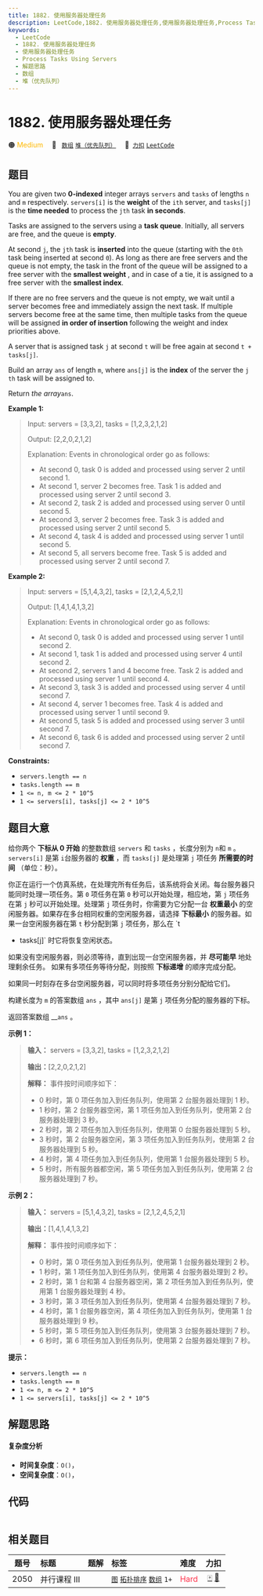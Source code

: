 ```yaml
---
title: 1882. 使用服务器处理任务
description: LeetCode,1882. 使用服务器处理任务,使用服务器处理任务,Process Tasks Using Servers,解题思路,数组,堆（优先队列）
keywords:
  - LeetCode
  - 1882. 使用服务器处理任务
  - 使用服务器处理任务
  - Process Tasks Using Servers
  - 解题思路
  - 数组
  - 堆（优先队列）
---
```


# 1882. 使用服务器处理任务

🟠 <font color=#ffb800>Medium</font>&emsp; 🔖&ensp; [`数组`](/tag/array.md) [`堆（优先队列）`](/tag/heap-priority-queue.md)&emsp; 🔗&ensp;[`力扣`](https://leetcode.cn/problems/process-tasks-using-servers) [`LeetCode`](https://leetcode.com/problems/process-tasks-using-servers)

## 题目

You are given two **0-indexed** integer arrays `servers` and `tasks` of
lengths `n`​​​​​​ and `m`​​​​​​ respectively. `servers[i]` is the **weight**
of the `i​​​​​​th`​​​​ server, and `tasks[j]` is the **time needed** to
process the `j​​​​​​th`​​​​ task **in seconds**.

Tasks are assigned to the servers using a **task queue**. Initially, all
servers are free, and the queue is **empty**.

At second `j`, the `jth` task is **inserted** into the queue (starting with
the `0th` task being inserted at second `0`). As long as there are free
servers and the queue is not empty, the task in the front of the queue will be
assigned to a free server with the **smallest weight** , and in case of a tie,
it is assigned to a free server with the **smallest index**.

If there are no free servers and the queue is not empty, we wait until a
server becomes free and immediately assign the next task. If multiple servers
become free at the same time, then multiple tasks from the queue will be
assigned **in order of insertion** following the weight and index priorities
above.

A server that is assigned task `j` at second `t` will be free again at second
`t + tasks[j]`.

Build an array `ans`​​​​ of length `m`, where `ans[j]` is the **index** of the
server the `j​​​​​​th` task will be assigned to.

Return _the array_`ans`​​​​.



**Example 1:**

> Input: servers = [3,3,2], tasks = [1,2,3,2,1,2]
> 
> Output: [2,2,0,2,1,2]
> 
> Explanation: Events in chronological order go as follows:
> - At second 0, task 0 is added and processed using server 2 until second 1.
> - At second 1, server 2 becomes free. Task 1 is added and processed using server 2 until second 3.
> - At second 2, task 2 is added and processed using server 0 until second 5.
> - At second 3, server 2 becomes free. Task 3 is added and processed using server 2 until second 5.
> - At second 4, task 4 is added and processed using server 1 until second 5.
> - At second 5, all servers become free. Task 5 is added and processed using server 2 until second 7.

**Example 2:**

> Input: servers = [5,1,4,3,2], tasks = [2,1,2,4,5,2,1]
> 
> Output: [1,4,1,4,1,3,2]
> 
> Explanation: Events in chronological order go as follows: 
> - At second 0, task 0 is added and processed using server 1 until second 2.
> - At second 1, task 1 is added and processed using server 4 until second 2.
> - At second 2, servers 1 and 4 become free. Task 2 is added and processed using server 1 until second 4. 
> - At second 3, task 3 is added and processed using server 4 until second 7.
> - At second 4, server 1 becomes free. Task 4 is added and processed using server 1 until second 9. 
> - At second 5, task 5 is added and processed using server 3 until second 7.
> - At second 6, task 6 is added and processed using server 2 until second 7.

**Constraints:**

  * `servers.length == n`
  * `tasks.length == m`
  * `1 <= n, m <= 2 * 10^5`
  * `1 <= servers[i], tasks[j] <= 2 * 10^5`


## 题目大意

给你两个 **下标从 0 开始** 的整数数组 `servers` 和 `tasks` ，长度分别为 `n`​​​​​​ 和 `m`​​​​​​
。`servers[i]` 是第 `i​​​​​​`​​​​ 台服务器的 **权重** ，而 `tasks[j]` 是处理第 `j​​​​​​` 项任务
**所需要的时间** （单位：秒）。

你正在运行一个仿真系统，在处理完所有任务后，该系统将会关闭。每台服务器只能同时处理一项任务。第 `0` 项任务在第 `0` 秒可以开始处理，相应地，第
`j` 项任务在第 `j` 秒可以开始处理。处理第 `j` 项任务时，你需要为它分配一台 **权重最小**
的空闲服务器。如果存在多台相同权重的空闲服务器，请选择 **下标最小** 的服务器。如果一台空闲服务器在第 `t` 秒分配到第 `j` 项任务，那么在 `t
+ tasks[j]` 时它将恢复空闲状态。

如果没有空闲服务器，则必须等待，直到出现一台空闲服务器，并 **尽可能早** 地处理剩余任务。 如果有多项任务等待分配，则按照 **下标递增**
的顺序完成分配。

如果同一时刻存在多台空闲服务器，可以同时将多项任务分别分配给它们。

构建长度为 `m` 的答案数组 `ans` ，其中 `ans[j]` 是第 `j` 项任务分配的服务器的下标。

返回答案数组 __`ans`​​​​ 。

**示例 1：**

> 
> 
> 
> 
> 
> **输入：** servers = [3,3,2], tasks = [1,2,3,2,1,2]
> 
> **输出：**[2,2,0,2,1,2]
> 
> **解释：** 事件按时间顺序如下：
> - 0 秒时，第 0 项任务加入到任务队列，使用第 2 台服务器处理到 1 秒。
> - 1 秒时，第 2 台服务器空闲，第 1 项任务加入到任务队列，使用第 2 台服务器处理到 3 秒。
> - 2 秒时，第 2 项任务加入到任务队列，使用第 0 台服务器处理到 5 秒。
> - 3 秒时，第 2 台服务器空闲，第 3 项任务加入到任务队列，使用第 2 台服务器处理到 5 秒。
> - 4 秒时，第 4 项任务加入到任务队列，使用第 1 台服务器处理到 5 秒。
> - 5 秒时，所有服务器都空闲，第 5 项任务加入到任务队列，使用第 2 台服务器处理到 7 秒。

**示例 2：**

> 
> 
> 
> 
> 
> **输入：** servers = [5,1,4,3,2], tasks = [2,1,2,4,5,2,1]
> 
> **输出：**[1,4,1,4,1,3,2]
> 
> **解释：** 事件按时间顺序如下：
> - 0 秒时，第 0 项任务加入到任务队列，使用第 1 台服务器处理到 2 秒。
> - 1 秒时，第 1 项任务加入到任务队列，使用第 4 台服务器处理到 2 秒。
> - 2 秒时，第 1 台和第 4 台服务器空闲，第 2 项任务加入到任务队列，使用第 1 台服务器处理到 4 秒。
> - 3 秒时，第 3 项任务加入到任务队列，使用第 4 台服务器处理到 7 秒。
> - 4 秒时，第 1 台服务器空闲，第 4 项任务加入到任务队列，使用第 1 台服务器处理到 9 秒。
> - 5 秒时，第 5 项任务加入到任务队列，使用第 3 台服务器处理到 7 秒。
> - 6 秒时，第 6 项任务加入到任务队列，使用第 2 台服务器处理到 7 秒。

**提示：**

  * `servers.length == n`
  * `tasks.length == m`
  * `1 <= n, m <= 2 * 10^5`
  * `1 <= servers[i], tasks[j] <= 2 * 10^5`


## 解题思路

#### 复杂度分析

- **时间复杂度**：`O()`，
- **空间复杂度**：`O()`，

## 代码

```javascript

```

## 相关题目

<!-- prettier-ignore -->
| 题号 | 标题 | 题解 | 标签 | 难度 | 力扣 |
| :------: | :------ | :------: | :------ | :------ | :------: |
| 2050 | 并行课程 III |  |  [`图`](/tag/graph.md) [`拓扑排序`](/tag/topological-sort.md) [`数组`](/tag/array.md) `1+` | <font color=#ff334b>Hard</font> | [🀄️](https://leetcode.cn/problems/parallel-courses-iii) [🔗](https://leetcode.com/problems/parallel-courses-iii) |